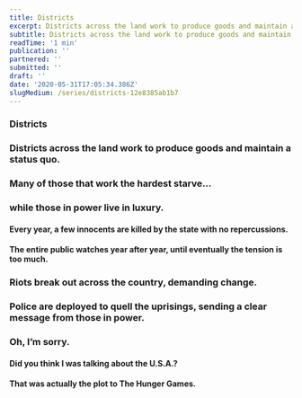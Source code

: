 ```yaml
---
title: Districts
excerpt: Districts across the land work to produce goods and maintain a status quo.
subtitle: Districts across the land work to produce goods and maintain a status quo.
readTime: '1 min'
publication: ''
partnered: ''
submitted: ''
draft: ''
date: '2020-05-31T17:05:34.386Z'
slugMedium: /series/districts-12e8385ab1b7
---
```


  

### Districts

### Districts across the land work to produce goods and maintain a status quo.

### Many of those that work the hardest starve…

### while those in power live in luxury.

#### Every year, a few innocents are killed by the state with no repercussions.

#### The entire public watches year after year, until eventually the tension is too much.

### Riots break out across the country, demanding change.

### Police are deployed to quell the uprisings, sending a clear message from those in power.

### Oh, I’m sorry.

#### Did you think I was talking about the U.S.A.?

#### **That was actually the plot to The Hunger Games.**